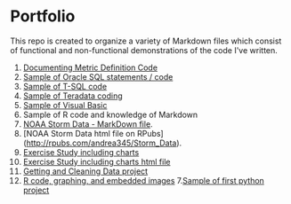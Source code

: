 # Portfolio

This repo is created to organize a variety of Markdown files which consist of functional and non-functional demonstrations of the code I've written.

1.  [Documenting Metric Definition Code](https://github.com/andrea345/Portfolio/blob/master/Documenting_Metric_Code.RMD)
2.  [Sample of Oracle SQL statements / code](https://github.com/andrea345/Portfolio/blob/master/SQL%20Snippets.Rmd)
3.  [Sample of T-SQL code](https://github.com/andrea345/Portfolio/blob/master/T%20SQL%20Examples.RMD)
4.  [Sample of Teradata coding](https://github.com/andrea345/Portfolio/blob/master/Teradata%20Coding%20Sample.RMD)
5.  [Sample of Visual Basic](https://github.com/andrea345/Portfolio/blob/master/Visual%20Basic.rmd)
6. Sample of R code and knowledge of Markdown
  1. [NOAA Storm Data - MarkDown file](https://github.com/andrea345/NOAA-Storm-Data).
  2. [NOAA Storm Data html file on RPubs] (http://rpubs.com/andrea345/Storm_Data).
  3. [Exercise Study including charts](https://github.com/andrea345/RepData_PeerAssessment1/blob/master/PA1_template.md)
  4. [Exercise Study including charts html file ](http://rpubs.com/andrea345/83516)
  5. [Getting and Cleaning Data project](https://github.com/andrea345/Getting-Cleaning-Data-Project)
  6. [R code, graphing, and embedded images](https://github.com/andrea345/ExData_Plotting1)
7.[Sample of first python project](https://github.com/andrea345/box_program_python)


